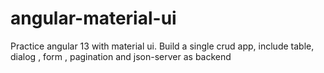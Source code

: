 # angular-material-ui
Practice angular 13 with material ui.  Build a single crud app, include table, dialog , form , pagination and json-server as backend
